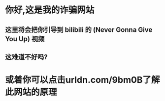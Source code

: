 # 你好,这是我的诈骗网站
## 这里将会把你引导到 bilibili 的 (Never Gonna Give You Up) 视频
## 这难道不好吗?
# 或着你可以点击urldn.com/9bm0B了解此网站的原理
